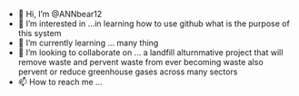 - 👋 Hi, I’m @ANNbear12
- 👀 I’m interested in ...in learning how to use github what is the purpose of this system  
- 🌱 I’m currently learning ... many thing 
- 💞️ I’m looking to collaborate on ... a landfill alturnmative project that will remove waste and pervent waste from ever becoming waste also pervent or reduce greenhouse gases across many sectors 
- 📫 How to reach me ...

<!---
ANNbear12/ANNbear12 is a ✨ special ✨ repository because its `README.md` (this file) appears on your GitHub profile.
You can click the Preview link to take a look at your changes.
--->
